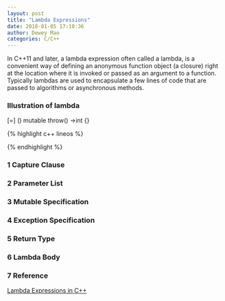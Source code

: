 ```yaml
--- 
layout: post 
title: "Lambda Expressions" 
date: 2018-01-05 17:10:36 
author: Dewey Mao 
categories: C/C++ 
--- 
```


In C++11 and later, a lambda expression often called a lambda, is a convenient way of defining an anonymous function object (a closure) right at the location where it is invoked or passed as an argument to a function. 
Typically lambdas are used to encapsulate a few lines of code that are passed to algorithms or asynchronous methods. 

### Illustration of lambda
[=] () mutable throw() ->int {} 

{% highlight c++ lineos %}

{% endhighlight %}

### 1 Capture Clause

### 2 Parameter List

### 3 Mutable Specification

### 4 Exception Specification

### 5 Return Type

### 6 Lambda Body

### 7 Reference
<a href="https://docs.microsoft.com/en-us/cpp/cpp/lambda-expressions-in-cpp" target="_blank"> Lambda Expressions in C++ </a>